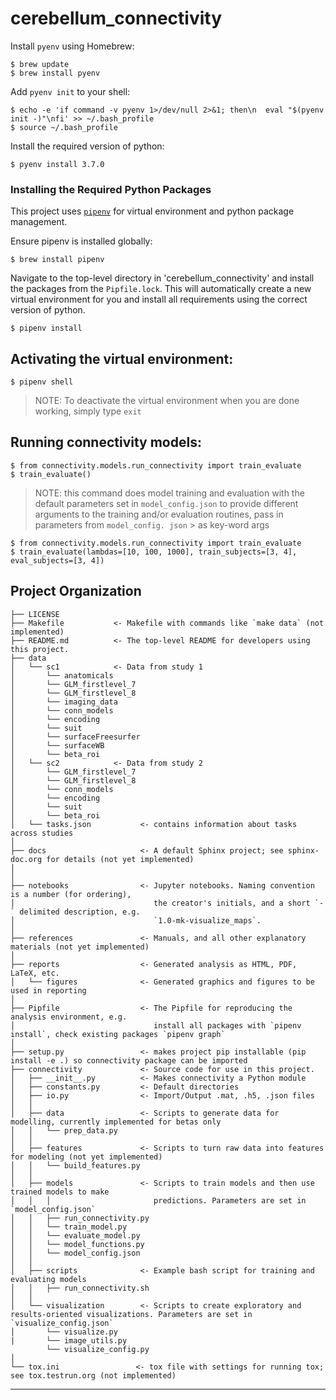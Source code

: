 cerebellum_connectivity 
==============================

Install `pyenv` using Homebrew:

    $ brew update
    $ brew install pyenv

Add `pyenv init` to your shell:

    $ echo -e 'if command -v pyenv 1>/dev/null 2>&1; then\n  eval "$(pyenv init -)"\nfi' >> ~/.bash_profile
    $ source ~/.bash_profile

Install the required version of python:

    $ pyenv install 3.7.0

### Installing the Required Python Packages

This project uses [`pipenv`](https://github.com/pypa/pipenv) for virtual environment and python package management.

Ensure pipenv is installed globally:

    $ brew install pipenv

Navigate to the top-level directory in 'cerebellum_connectivity' and install the packages from the `Pipfile.lock`.
This will automatically create a new virtual environment for you and install all requirements using the correct version of python.

    $ pipenv install

## Activating the virtual environment:

    $ pipenv shell

> NOTE: To deactivate the virtual environment when you are done working, simply type `exit`

## Running connectivity models:

    $ from connectivity.models.run_connectivity import train_evaluate
    $ train_evaluate()

> NOTE: this command does model training and evaluation with the default parameters set in `model_config.json`
> to provide different arguments to the training and/or evaluation routines, pass in parameters from `model_config. json` > as key-word args

    $ from connectivity.models.run_connectivity import train_evaluate
    $ train_evaluate(lambdas=[10, 100, 1000], train_subjects=[3, 4], eval_subjects=[3, 4])


Project Organization
------------

    ├── LICENSE
    ├── Makefile           <- Makefile with commands like `make data` (not implemented)
    ├── README.md          <- The top-level README for developers using this project.
    ├── data
    │   └── sc1            <- Data from study 1
    │       └── anatomicals          
    │       └── GLM_firstlevel_7
    │       └── GLM_firstlevel_8
    │       └── imaging_data
    │       └── conn_models
    │       └── encoding
    │       └── suit
    │       └── surfaceFreesurfer
    │       └── surfaceWB
    │       └── beta_roi
    │   └── sc2            <- Data from study 2         
    │       └── GLM_firstlevel_7
    │       └── GLM_firstlevel_8
    │       └── conn_models
    │       └── encoding
    │       └── suit
    │       └── beta_roi    
    │   └── tasks.json           <- contains information about tasks across studies
    │
    ├── docs                     <- A default Sphinx project; see sphinx-doc.org for details (not yet implemented)
    │
    │
    ├── notebooks                <- Jupyter notebooks. Naming convention is a number (for ordering),
    │                               the creator's initials, and a short `-` delimited description, e.g.
    │                               `1.0-mk-visualize_maps`.
    │
    ├── references               <- Manuals, and all other explanatory materials (not yet implemented)
    │
    ├── reports                  <- Generated analysis as HTML, PDF, LaTeX, etc.
    │   └── figures              <- Generated graphics and figures to be used in reporting
    │
    ├── Pipfile                  <- The Pipfile for reproducing the analysis environment, e.g.
    │                               install all packages with `pipenv install`, check existing packages `pipenv graph`
    │
    ├── setup.py                 <- makes project pip installable (pip install -e .) so connectivity package can be imported
    ├── connectivity             <- Source code for use in this project.
    │   ├── __init__.py          <- Makes connectivity a Python module
    │   ├── constants.py         <- Default directories   
    │   ├── io.py                <- Import/Output .mat, .h5, .json files
    │   │
    │   ├── data                 <- Scripts to generate data for modelling, currently implemented for betas only
    │   │   └── prep_data.py
    │   │
    │   ├── features             <- Scripts to turn raw data into features for modeling (not yet implemented)
    │   │   └── build_features.py
    │   │
    │   ├── models               <- Scripts to train models and then use trained models to make
    │   │   │                       predictions. Parameters are set in `model_config.json`
    │   │   ├── run_connectivity.py
    │   │   └── train_model.py
    │   │   └── evaluate_model.py
    │   │   └── model_functions.py
    │   │   └── model_config.json
    │   │   
    │   ├── scripts              <- Example bash script for training and evaluating models
    │   │   ├── run_connectivity.sh
    │   │
    │   └── visualization        <- Scripts to create exploratory and results-oriented visualizations. Parameters are set in `visualize_config.json`
    │       └── visualize.py
    |       └── image_utils.py
            └── visualize_config.py
    │
    └── tox.ini                 <- tox file with settings for running tox; see tox.testrun.org (not implemented)


--------

